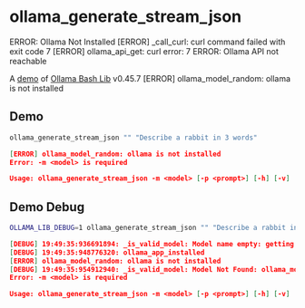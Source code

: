 # ollama_generate_stream_json
ERROR: Ollama Not Installed
[ERROR] _call_curl: curl command failed with exit code 7
[ERROR] ollama_api_get: curl error: 7
ERROR: Ollama API not reachable

A [demo](../README.md#demos) of [Ollama Bash Lib](https://github.com/attogram/ollama-bash-lib) v0.45.7
[ERROR] ollama_model_random: ollama is not installed

## Demo

```bash
ollama_generate_stream_json "" "Describe a rabbit in 3 words"

```
```json
[ERROR] ollama_model_random: ollama is not installed
Error: -m <model> is required

Usage: ollama_generate_stream_json -m <model> [-p <prompt>] [-h] [-v]
```

## Demo Debug

```bash
OLLAMA_LIB_DEBUG=1 ollama_generate_stream_json "" "Describe a rabbit in 3 words"

```
```json
[DEBUG] 19:49:35:936691894: _is_valid_model: Model name empty: getting random model
[DEBUG] 19:49:35:948776320: ollama_app_installed
[ERROR] ollama_model_random: ollama is not installed
[DEBUG] 19:49:35:954912940: _is_valid_model: Model Not Found: ollama_model_random failed
Error: -m <model> is required

Usage: ollama_generate_stream_json -m <model> [-p <prompt>] [-h] [-v]
```
